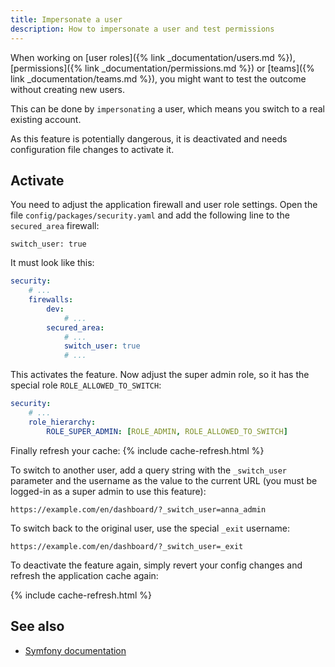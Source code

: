 ```yaml
---
title: Impersonate a user
description: How to impersonate a user and test permissions
---
```


When working on [user roles]({% link _documentation/users.md %}), [permissions]({% link _documentation/permissions.md %}) or 
[teams]({% link _documentation/teams.md %}), you might want to test the outcome without creating new users.

This can be done by `impersonating` a user, which means you switch to a real existing account.

As this feature is potentially dangerous, it is deactivated and needs configuration file changes to activate it.

## Activate 

You need to adjust the application firewall and user role settings. Open the file `config/packages/security.yaml` and 
add the following line to the `secured_area` firewall:
```
switch_user: true
``` 

It must look like this:

```yaml
security:
    # ...
    firewalls:
        dev:
            # ...
        secured_area:
            # ...
            switch_user: true
            # ...
``` 

This activates the feature. Now adjust the super admin role, so it has the special role `ROLE_ALLOWED_TO_SWITCH`:
 
```yaml
security:
    # ...
    role_hierarchy:
        ROLE_SUPER_ADMIN: [ROLE_ADMIN, ROLE_ALLOWED_TO_SWITCH]
```

Finally refresh your cache:
{% include cache-refresh.html %}

To switch to another user, add a query string with the `_switch_user` parameter and the username as the value to the current URL (you must 
be logged-in as a super admin to use this feature):

```
https://example.com/en/dashboard/?_switch_user=anna_admin
```

To switch back to the original user, use the special `_exit` username:

```
https://example.com/en/dashboard/?_switch_user=_exit
```
 
To deactivate the feature again, simply revert your config changes and refresh the application cache again:

{% include cache-refresh.html %} 

## See also

- [Symfony documentation](https://symfony.com/doc/current/security/impersonating_user.html)
